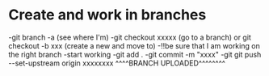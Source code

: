 # Create and work in branches

-git branch -a (see where I'm)
-git checkout xxxxx (go to a branch) or git checkout -b xxx (create a new and move to)
-!!be sure that I am working on the right branch
-start working 
-git add .
-git commit -m "xxxx"
-git git push --set-upstream origin xxxxxxxx
^^^^BRANCH UPLOADED^^^^^^^^